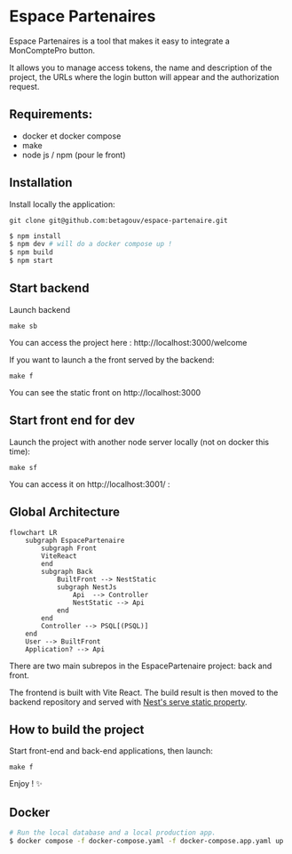 # Espace Partenaires

Espace Partenaires is a tool that makes it easy to integrate a MonComptePro button.

It allows you to manage access tokens, the name and description of the project, the URLs where the login button will appear and the authorization request.

## Requirements:

- docker et docker compose
- make
- node js / npm (pour le front)

## Installation

Install locally the application:

```
git clone git@github.com:betagouv/espace-partenaire.git
```

```sh
$ npm install
$ npm dev # will do a docker compose up !
$ npm build
$ npm start
```

## Start backend

Launch backend

```
make sb
```

You can access the project here : http://localhost:3000/welcome

If you want to launch a the front served by the backend:

```
make f
```

You can see the static front on http://localhost:3000

## Start front end for dev

Launch the project with another node server locally (not on docker this time):

```
make sf
```

You can access it on http://localhost:3001/ :

## Global Architecture

```mermaid
flowchart LR
    subgraph EspacePartenaire
        subgraph Front
        ViteReact
        end
        subgraph Back
            BuiltFront --> NestStatic
            subgraph NestJs
                Api  --> Controller
                NestStatic --> Api
            end
        end
        Controller --> PSQL[(PSQL)]
    end
    User --> BuiltFront
    Application? --> Api
```

There are two main subrepos in the EspacePartenaire project: back and front.

The frontend is built with Vite React. The build result is then moved to the backend repository and served with [Nest's serve static property](https://docs.nestjs.com/recipes/serve-static).

## How to build the project

Start front-end and back-end applications, then launch:

```
make f
```

Enjoy ! ✨

## Docker

```sh
# Run the local database and a local production app.
$ docker compose -f docker-compose.yaml -f docker-compose.app.yaml up
```

